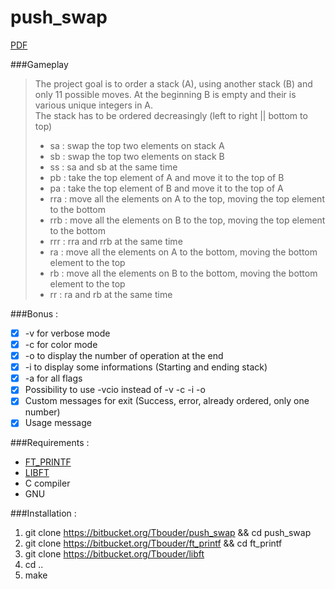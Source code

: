 # push_swap

[PDF](https://mega.nz/#!QpYDCZwY!7FJqDjwV06TvWhkwNO9lZveDoDjNrjPZs7EQ_rtMvn4)  

###Gameplay  
>The project goal is to order a stack (A), using another stack (B) and only 11 possible moves. At the beginning B is empty and their is various unique integers in A.  
>The stack has to be ordered decreasingly (left to right || bottom to top)  
> * sa : swap the top two elements on stack A  
> * sb : swap the top two elements on stack B  
> * ss : sa and sb at the same time  
> * pb : take the top element of A and move it to the top of B  
> * pa : take the top element of B and move it to the top of A  
> * rra : move all the elements on A to the top, moving the top element to the bottom  
> * rrb : move all the elements on B to the top, moving the top element to the bottom  
> * rrr : rra and rrb at the same time  
> * ra : move all the elements on A to the bottom, moving the bottom element to the top  
> * rb : move all the elements on B to the bottom, moving the bottom element to the top  
> * rr : ra and rb at the same time  

###Bonus :  
- [x] -v for verbose mode   
- [x] -c for color mode    
- [x] -o to display the number of operation at the end  
- [x] -i to display some informations (Starting and ending stack)  
- [x] -a for all flags  
- [x] Possibility to use -vcio instead of -v -c -i -o  
- [x] Custom messages for exit (Success, error, already ordered, only one number)  
- [x] Usage message

###Requirements :  
- [FT_PRINTF](https://bitbucket.org/Tbouder/libft)  
- [LIBFT](https://bitbucket.org/Tbouder/libft)  
- C compiler  
- GNU  

###Installation :  
1. git clone https://bitbucket.org/Tbouder/push_swap && cd push_swap  
1. git clone https://bitbucket.org/Tbouder/ft_printf && cd ft_printf  
2. git clone https://bitbucket.org/Tbouder/libft  
3. cd ..  
4. make  
